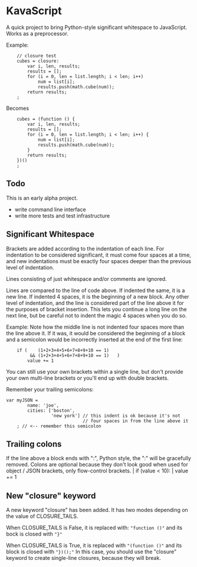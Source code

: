 # KavaScript #

A quick project to bring Python-style significant whitespace to JavaScript.  Works as a preprocessor.

Example:

        // closure test
        cubes = closure:
            var i, len, results;
            results = [];
            for (i = 0, len = list.length; i < len; i++)
                num = list[i];
                results.push(math.cube(num));
            return results;
        ;

Becomes

        cubes = (function () {
            var i, len, results;
            results = [];
            for (i = 0, len = list.length; i < len; i++) {
                num = list[i];
                results.push(math.cube(num));
            }
            return results;
        })()
        ;

## Todo ##

This is an early alpha project.

- write command line interface
- write more tests and test infrastructure

## Significant Whitespace ##

Brackets are added according to the indentation of each line.
For indentation to be considered significant, it must come
four spaces at a time, and new indentations must be exactly four
spaces deeper than the previous level of indentation.

Lines consisting of just whitespace and/or comments are ignored.

Lines are compared to the line of code above.  If indented the same, it
is a new line.  If indented 4 spaces, it is the beginning of a new block.
Any other level of indentation, and the line is considered part of the
line above it for the purposes of bracket insertion.  This lets you continue
a long line on the next line, but be careful not to indent the magic
4 spaces when you do so.

Example:  Note how the middle line is not indented four spaces
more than the line above it.  If it was, it would be considered the beginning
of a block and a semicolon would be incorrectly inserted at the end
of the first line:

        if (    (1+2+3+4+5+6+7+8+9+10 == 1)
             && (1+2+3+4+5+6+7+8+9+10 == 1)   )
            value += 1

You can still use your own brackets within a single line, but don't
provide your own multi-line brackets or you'll end up with double brackets.

Remember your trailing semicolons:

    var myJSON =
            name: 'joe',
            cities: ['boston',
                     'new york'] // this indent is ok because it's not
                                 // four spaces in from the line above it
        ; // <-- remember this semicolon

## Trailing colons ##

If the line above a block ends with ":", Python style, the ":" will be
gracefully removed.  Colons are optional because they don't look good
when used for object / JSON brackets, only flow-control brackets.
|    if (value < 10):
|        value += 1

## New "closure" keyword ##

A new keyword "closure" has been added.  It has two modes depending on the value of CLOSURE_TAILS.

When CLOSURE_TAILS is False, it is replaced with: `"function ()"` and its bock is closed with `"}"`

When CLOSURE_TAILS is True, it is replaced with `"(function ()"` and its block is closed with `"})();"` In this case, you should use the "closure" keyword to create single-line closures, because they will break.

